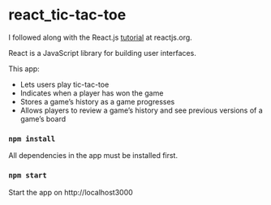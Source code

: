 # react_tic-tac-toe

I followed along with the React.js [tutorial](https://reactjs.org/tutorial/tutorial.html) at reactjs.org.

React is a JavaScript library for building user interfaces.

This app:
* Lets users play tic-tac-toe
* Indicates when a player has won the game
* Stores a game’s history as a game progresses
* Allows players to review a game’s history and see previous versions of a game’s board


### `npm install`
All dependencies in the app must be installed first.

### `npm start`
Start the app on http://localhost3000